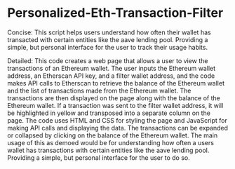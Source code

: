 # Personalized-Eth-Transaction-Filter

Concise:
This script helps users understand how often their wallet has transacted with certain entities like the aave lending pool. Providing a simple, but personal interface for the user to track their usage habits.

Detailed:
This code creates a web page that allows a user to view the transactions of an Ethereum wallet. The user inputs the Ethereum wallet address, an Etherscan API key, and a filter wallet address, and the code makes API calls to Etherscan to retrieve the balance of the Ethereum wallet and the list of transactions made from the Ethereum wallet. The transactions are then displayed on the page along with the balance of the Ethereum wallet. If a transaction was sent to the filter wallet address, it will be highlighted in yellow and transposed into a separate column on the page.  The code uses HTML and CSS for styling the page and JavaScript for making API calls and displaying the data. The transactions can be expanded or collapsed by clicking on the balance of the Ethereum wallet. The main usage of this as demoed would be for understanding how often a users wallet has transactions with certain entities like the aave lending pool. Providing a simple, but personal interface for the user to do so.
